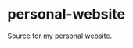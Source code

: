 # personal-website

Source for [my personal website].

[my personal website]: https://cezarmathe.com
